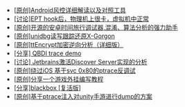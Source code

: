 + [[原创]Android风控详细解读以及对照工具](https://bbs.kanxue.com/thread-286120.htm)
+ [[讨论]EPT hook后，物理机上很卡，虚拟机中正常](https://bbs.kanxue.com/thread-286936.htm)
+ [[原创]开源的安卓时间旅行调试器,混淆、算法分析的强力助手](https://bbs.kanxue.com/thread-286457.htm)
+ [[原创]unidbg读写跟踪还原X-Gorgon](https://bbs.kanxue.com/thread-285586.htm)
+ [[原创]ttEncrypt加密逆向分析（详细版）](https://bbs.kanxue.com/thread-286273.htm)
+ [[分享] QBDI trace demo](https://bbs.kanxue.com/thread-285857.htm)
+ [[讨论] Jetbrains激活Discover Server实现的分析](https://bbs.kanxue.com/thread-283941.htm)
+ [[原创]绕过iOS 基于svc 0x80的ptrace反调试](https://bbs.kanxue.com/thread-273796.htm)
+ [[原创]分享一个游戏外挂编写教程](https://bbs.kanxue.com/thread-286912.htm)
+ [[分享]blackbox [复活版]](https://bbs.kanxue.com/thread-286308.htm)
+ [[原创]基于ptrace注入对unity手游进行dump的方案](https://bbs.kanxue.com/thread-286222.htm)
